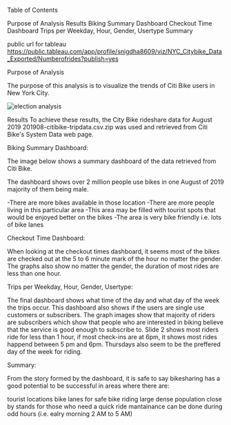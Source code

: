 Table of Contents

 Purpose of Analysis
 Results
   Biking Summary Dashboard
   Checkout Time Dashboard
   Trips per Weekday, Hour, Gender, Usertype
 Summary
 
 public url for tableau
https://public.tableau.com/app/profile/snigdha8609/viz/NYC_Citybike_Data_Exported/Numberofrides?publish=yes
 
Purpose of Analysis

The purpose of this analysis is to visualize the trends of Citi Bike users in New York City. 

    
![election analysis](Resources/dashboard1.PNG)

Results
To achieve these results, the City Bike rideshare data for August 2019 201908-citibike-tripdata.csv.zip was used and retrieved from Citi Bike's System Data web page.

Biking Summary Dashboard:

The image below shows a summary dashboard of the data retrieved from Citi Bike.

The dashboard shows over 2 million people use bikes in one August of 2019 majority of them being male. 

-There are more bikes available in those location
-There are more people living in this particular area
-This area may be filled with tourist spots that would be enjoyed better on the bikes
-The area is very bike friendly i.e. lots of bike lanes


Checkout Time Dashboard:

When looking at the checkout times dashboard, it seems most of the bikes are checked out at the 5 to 6 minute mark of the hour no matter the gender. The graphs also show no matter the gender, the duration of most rides are less than one hour.

Trips per Weekday, Hour, Gender, Usertype:


The final dashboard shows what time of the day and what day of the week the trips occur. This dashboard also shows if the users are single use customers or subscribers. The graph images show that majority of riders are subscribers which show that people who are interested in biking believe that the service is good enough to subscribe to. Slide 2 shows most riders ride for less than 1 hour, if most check-ins are at 6pm, it shows most rides happend between 5 pm and 6pm. Thursdays also seem to be the preffered day of the week for riding.

Summary:


From the story formed by the dashboard, it is safe to say bikesharing has a good potential to be successful in areas where there are:

tourist locations
bike lanes for safe bike riding
large dense population
close by stands for those who need a quick ride
mantainance can be done during odd hours (i.e. ealry morning 2 AM to 5 AM)



